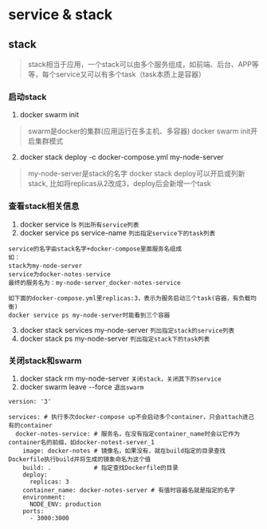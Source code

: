 # service & stack

## stack
> stack相当于应用，一个stack可以由多个服务组成，如前端、后台、APP等等，每个service又可以有多个task（task本质上是容器）

### 启动stack
1. docker swarm init
> swarm是docker的集群(应用运行在多主机、多容器)
> docker swarm init开启集群模式

2. docker stack deploy -c docker-compose.yml my-node-server
> my-node-server是stack的名字
> docker stack deploy可以开启或列新stack,
> 比如将replicas从2改成3，deploy后会新增一个task

### 查看stack相关信息
1. docker service ls `列出所有service列表`
2. docker service ps service-name `列出指定service下的task列表`
```
service的名字由stack名字+docker-compose里面服务名组成
如：
stack为my-node-server
service为docker-notes-service
最终的服务名为：my-node-server_docker-notes-service

如下面的docker-compose.yml里replicas:3，表示为服务启动三个task(容器，有负载均衡)
docker service ps my-node-server时能看到三个容器
```
3. docker stack services my-node-server `列出指定stack的service列表`
4. docker stack ps my-node-server  `列出指定stack下的task列表`

### 关闭stack和swarm
1. docker stack rm my-node-server `关闭stack，关闭其下的service`
2. docker swarm leave --force     `退出swarm`

```
version: '3'

services: # 执行多次docker-compose up不会启动多个container，只会attach进己有的container
  docker-notes-service: # 服务名，在没有指定container_name时会以它作为container名的前缀，如docker-notest-server_1
    image: docker-notes # 镜像名，如果没有，就在build指定的目录查找Dockerfile执行build并将生成的镜象命名为这个值
    build: .            # 指定查找Dockerfile的目录
    deploy:
      replicas: 3
    container_name: docker-notes-server # 有值时容器名就是指定的名字
    environment:
      NODE_ENV: production
    ports:
      - 3000:3000
```

##